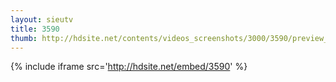 ```yaml
---
layout: sieutv
title: 3590
thumb: http://hdsite.net/contents/videos_screenshots/3000/3590/preview_360p.mp4.jpg
---
```

{% include iframe src='http://hdsite.net/embed/3590' %}
 

